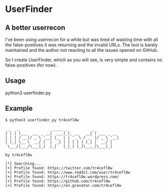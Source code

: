 # UserFinder
## A better userrecon
I've been using userrecon for a while but was tired of wasting time with all the  false-positives it was returning and the invalid URLs. The tool is barely maintained and the author not reacting to all the issues opened on GitHub.

So I create UserFinder, which as you will see, is very simple and contains no false-positives (for now).

## Usage
python3 userfinder.py <username>

## Example
```
$ python3 userfinder.py tr4cefl0w

 _   _               _____ _           _
| | | |___  ___ _ __|  ___(_)_ __   __| | ___ _ __
| | | / __|/ _ \ '__| |_  | | '_ \ / _` |/ _ \ '__|
| |_| \__ \  __/ |  |  _| | | | | | (_| |  __/ |
 \___/|___/\___|_|  |_|   |_|_| |_|\__,_|\___|_|

by tr4cefl0w

[*] Searching...
[+] Profile found: https://twitter.com/tr4cefl0w
[+] Profile found: https://www.reddit.com/user/tr4cefl0w
[+] Profile found: https://tr4cefl0w.wordpress.com/
[+] Profile found: https://github.com/tr4cefl0w
[+] Profile found: https://en.gravatar.com/tr4cefl0w
```

